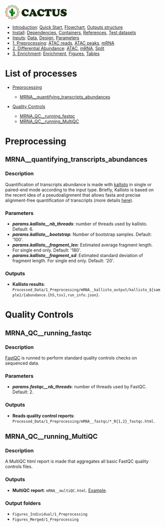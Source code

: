 
<img src="/docs/images/logo_cactus.png" width="200" />

* [Introduction](/README.md): [Quick Start](/docs/1_Intro/Quick_start.md), [Flowchart](/docs/1_Intro/Flowchart.md), [Outputs structure](/docs/1_Intro/Outputs_structure.md)
* [Install](/docs/2_Install/2_Install.md): [Dependencies](/docs/2_Install/Dependencies.md), [Containers](/docs/2_Install/Containers.md), [References](/docs/2_Install/References.md), [Test datasets](/docs/2_Install/Test_datasets.md)
* [Inputs](/docs/3_Inputs/3_Inputs.md): [Data](/docs/3_Inputs/Data.md), [Design](/docs/3_Inputs/Design.md), [Parameters](/docs/3_Inputs/Parameters.md)
* [1. Preprocessing](/docs/4_Prepro/4_Prepro.md): [ATAC reads](/docs/4_Prepro/ATAC_reads.md), [ATAC peaks](/docs/4_Prepro/ATAC_peaks.md), [mRNA](/docs/4_Prepro/mRNA.md)
* [2. Differential Abundance](/docs/5_DA/5_DA.md): [ATAC](/docs/5_DA/DA_ATAC.md), [mRNA](/docs/5_DA/DA_mRNA.md), [Split](/docs/5_DA/Split.md)
* [3. Enrichment](/docs/6_Enrich/6_Enrich.md): [Enrichment](/docs/6_Enrich/Enrichment.md), [Figures](/docs/6_Enrich/Figures.md), [Tables](/docs/6_Enrich/Tables.md)

[](END_OF_MENU)


# List of processes

- [Preprocessing](#Preprocessing)
  - [MRNA__quantifying_transcripts_abundances](#MRNA__quantifying_transcripts_abundances)

- [Quality Controls](#Quality-Controls)
  - [MRNA_QC__running_fastqc](#MRNA_QC__running_fastqc)
  - [MRNA_QC__running_MultiQC](#MRNA_QC__running_MultiQC)



# Preprocessing

 
## MRNA__quantifying_transcripts_abundances

### Description
Quantification of transcripts abundance is made with [kallisto](https://doi.org/10.1038/nbt.3519) in single or paired-end mode according to the input type. Briefly, Kallisto is based on the recent idea of a pseudoalignment that allows fasta and precise alignment-free quantification of transcripts (more details [here](https://pachterlab.github.io/kallisto/about)).

### Parameters
- **_params.kallisto__nb_threads_**: number of threads used by kallisto. Default: 6.
- **_params.kallisto__bootstrap_**: Number of bootstrap samples. Default: '100'.
- **_params.kallisto__fragment_len_**: Estimated average fragment length. For single end only. Default: '180'.
- **_params.kallisto__fragment_sd_**: Estimated standard deviation of fragment length. For single end only. Default: '20'.

### Outputs
- **Kallisto results**: `Processed_Data/1_Preprocessing/mRNA__kallisto_output/kallisto_${sample}/{abundance.{h5,tsv},run_info.json}`.


# Quality Controls

## MRNA_QC__running_fastqc

### Description
[FastQC](https://www.bioinformatics.babraham.ac.uk/projects/fastqc/) is runned to perform standard quality controls checks on sequenced data.

### Parameters
- **_params.fastqc__nb_threads_**: number of threads used by FastQC. Default: 2.

### Outputs
- **Reads quality control reports**: `Processed_Data/1_Preprocessing/mRNA__fastqc/*_R{1,2}_fastqc.html`.




## MRNA_QC__running_MultiQC

### Description
A MultiQC html report is made that aggregates all basic FastQC quality controls files.

### Outputs
- **MultiQC report**: `mRNA__multiQC.html`. [Example](https://htmlpreview.github.io/?https://github.com/jsalignon/cactus/blob/main/docs/examples/html/mRNA__multiQC.html).
 
### Output folders
- `Figures_Individual/1_Preprocessing`
- `Figures_Merged/1_Preprocessing`
